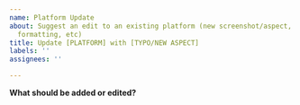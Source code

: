 ```yaml
---
name: Platform Update
about: Suggest an edit to an existing platform (new screenshot/aspect, typo, better
  formatting, etc)
title: Update [PLATFORM] with [TYPO/NEW ASPECT]
labels: ''
assignees: ''

---
```


**What should be added or edited?**
